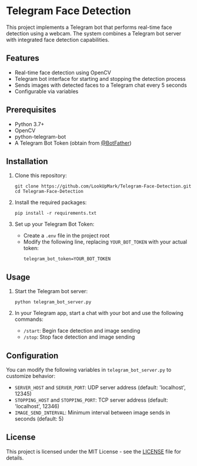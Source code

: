 # Telegram Face Detection

This project implements a Telegram bot that performs real-time face detection using a webcam. The system combines a Telegram bot server with integrated face detection capabilities.

## Features

- Real-time face detection using OpenCV
- Telegram bot interface for starting and stopping the detection process
- Sends images with detected faces to a Telegram chat every 5 seconds
- Configurable via variables

## Prerequisites

- Python 3.7+
- OpenCV
- python-telegram-bot
- A Telegram Bot Token (obtain from [@BotFather](https://t.me/botfather))

## Installation

1. Clone this repository:
   ```
   git clone https://github.com/LookUpMark/Telegram-Face-Detection.git
   cd Telegram-Face-Detection
   ```

2. Install the required packages:
   ```
   pip install -r requirements.txt
   ```

3. Set up your Telegram Bot Token:
   - Create a `.env` file in the project root
   - Modify the following line, replacing `YOUR_BOT_TOKEN` with your actual token:
     ```
     telegram_bot_token=YOUR_BOT_TOKEN
     ```

## Usage

1. Start the Telegram bot server:
   ```
   python telegram_bot_server.py
   ```

2. In your Telegram app, start a chat with your bot and use the following commands:
   - `/start`: Begin face detection and image sending
   - `/stop`: Stop face detection and image sending

## Configuration

You can modify the following variables in `telegram_bot_server.py` to customize behavior:

- `SERVER_HOST` and `SERVER_PORT`: UDP server address (default: 'localhost', 12345)
- `STOPPING_HOST` and `STOPPING_PORT`: TCP server address (default: 'localhost', 12346)
- `IMAGE_SEND_INTERVAL`: Minimum interval between image sends in seconds (default: 5)

## License

This project is licensed under the MIT License - see the [LICENSE](LICENSE) file for details.
